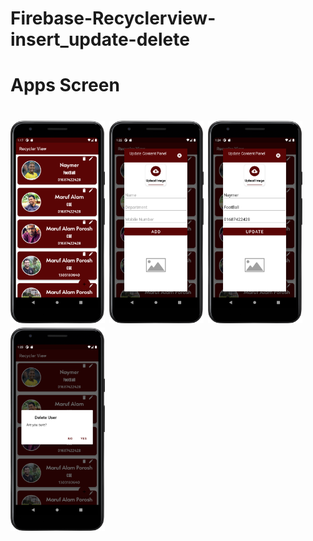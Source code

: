 # Firebase-Recyclerview-insert_update-delete
<h1>Apps Screen<h1>
<img src="./Screenshot/homepage.png" width="30%">
<img src="./Screenshot/insert data.png" width="30%">
<img src="./Screenshot/update data.png" width="30%">
<img src="./Screenshot/delete data.png" width="30%"
